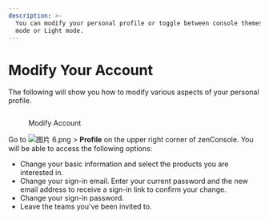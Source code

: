 ```yaml
---
description: >-
  You can modify your personal profile or toggle between console themes, Dark
  mode or Light mode.
---
```


# Modify Your Account

The following will show you how to modify various aspects of your personal profile.

<figure><img src="https://support.zenlayer.com/servlet/rtaImage?eid=ka06S0000019MTb&#x26;feoid=00N3h00000EQw1z&#x26;refid=0EM6S0000061U3B" alt=""><figcaption><p>Modify Account</p></figcaption></figure>

Go to <img src="https://support.zenlayer.com/servlet/rtaImage?eid=ka06S0000019MTb&#x26;feoid=00N3h00000EQw1z&#x26;refid=0EM6S0000061U3G" alt="图片 6.png" data-size="line"> > **Profile** on the upper right corner of zenConsole. You will be able to access the following options:

* Change your basic information and select the products you are interested in.
* Change your sign-in email. Enter your current password and the new email address to receive a sign-in link to confirm your change.
* Change your sign-in password.
* Leave the teams you've been invited to.

